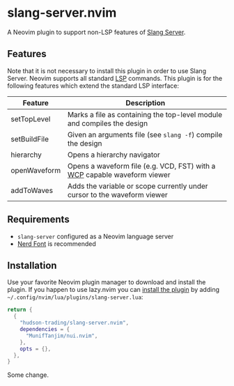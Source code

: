 # slang-server.nvim

A Neovim plugin to support non-LSP features of [Slang Server](https://github.com/hudson-trading/slang-server).

## Features

Note that it is not necessary to install this plugin in order to use Slang Server.  Neovim supports all standard [LSP](https://microsoft.github.io/language-server-protocol/) commands.  This plugin is for the following features which extend the standard LSP interface:

| Feature | Description |
|---------|-------------|
| setTopLevel | Marks a file as containing the top-level module and compiles the design |
| setBuildFile | Given an arguments file (see `slang -f`) compile the design |
| hierarchy | Opens a hierarchy navigator |
| openWaveform | Opens a waveform file (e.g. VCD, FST) with a [WCP](https://gitlab.com/waveform-control-protocol/wcp) capable waveform viewer |
| addToWaves | Adds the variable or scope currently under cursor to the waveform viewer |

## Requirements

* `slang-server` configured as a Neovim language server
* [Nerd Font](https://www.nerdfonts.com/) is recommended

## Installation
Use your favorite Neovim plugin manager to download and install the plugin.  If you happen to use lazy.nvim you can [install the plugin](https://www.lazyvim.org/configuration/plugins) by adding `~/.config/nvim/lua/plugins/slang-server.lua`:
```lua
return {
  {
    "hudson-trading/slang-server.nvim",
    dependencies = {
      "MunifTanjim/nui.nvim",
    },
    opts = {},
  },
}
```

Some change.
